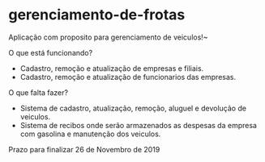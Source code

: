 # gerenciamento-de-frotas

Aplicação com proposito para gerenciamento de veiculos!~

O que está funcionando?

- Cadastro, remoção e atualização de empresas e filiais.
- Cadastro, remoção e atualização de funcionarios das empresas.


O que falta fazer?

- Sistema de cadastro, atualização, remoção, aluguel e devolução de veiculos.
- Sistema de recibos onde serão armazenados as despesas da empresa com gasolina e manutenção dos veiculos.

Prazo para finalizar 26 de Novembro de 2019